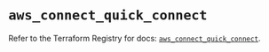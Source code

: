 # `aws_connect_quick_connect`

Refer to the Terraform Registry for docs: [`aws_connect_quick_connect`](https://registry.terraform.io/providers/hashicorp/aws/5.95.0/docs/resources/connect_quick_connect).
